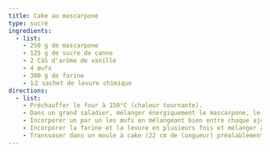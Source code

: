 ```yaml
---
title: Cake au mascarpone
type: sucré
ingredients:
  - list:
    - 250 g de mascarpone
    - 125 g de sucre de canne
    - 2 CàS d'arôme de vanille
    - 4 œufs
    - 300 g de farine
    - 1⁄2 sachet de levure chimique
directions:
  - list:
    - Préchauffer le four à 150°C (chaleur tournante).
    - Dans un grand saladier, mélanger énergiquement le mascarpone, le sucre et la vanille jusqu'à obtention d'une crème liquide.
    - Incorporer un par un les œufs en mélangeant bien entre chaque ajout.
    - Incorporer la farine et la levure en plusieurs fois et mélanger à l'aide d'une maryse.
    - Transvaser dans un moule à cake (22 cm de longueur) préalablement beurré et fariné puis enfourner 55 minutes à 150°C.
---
```

